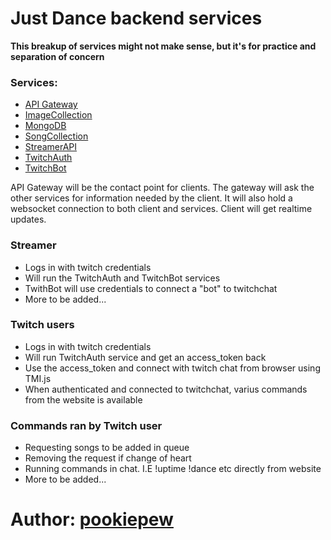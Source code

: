 # Just Dance backend services

**This breakup of services might not make sense, but it's for practice and separation of concern**

### Services:

- [API Gateway](https://github.com/pookiepew/justdance/tree/main/API_Gateway)
- [ImageCollection](https://github.com/pookiepew/justdance/tree/main/ImageCollection)
- [MongoDB](https://github.com/pookiepew/justdance/tree/main/MongoDB)
- [SongCollection](https://github.com/pookiepew/justdance/tree/main/SongCollection)
- [StreamerAPI](https://github.com/pookiepew/justdance/tree/main/StreamerAPI)
- [TwitchAuth](https://github.com/pookiepew/justdance/tree/main/TwitchAuth)
- [TwitchBot](https://github.com/pookiepew/justdance/tree/main/TwitchBot)

API Gateway will be the contact point for clients. The gateway will ask the other services for information needed by the client.
It will also hold a websocket connection to both client and services. Client will get realtime updates.

### Streamer

- Logs in with twitch credentials
- Will run the TwitchAuth and TwitchBot services
- TwithBot will use credentials to connect a "bot" to twitchchat
- More to be added...

### Twitch users

- Logs in with twitch credentials
- Will run TwitchAuth service and get an access_token back
- Use the access_token and connect with twitch chat from browser using TMI.js
- When authenticated and connected to twitchchat, varius commands from the website is available

### Commands ran by Twitch user

- Requesting songs to be added in queue
- Removing the request if change of heart
- Running commands in chat. I.E !uptime !dance etc directly from website
- More to be added...

# Author: [pookiepew](https://www.twitch.tv/pookiepew)
